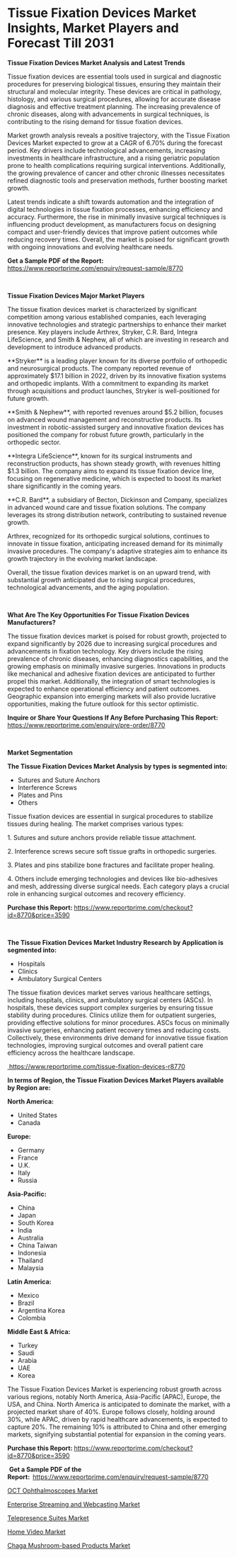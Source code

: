 <p><h1>Tissue Fixation Devices Market Insights, Market Players and Forecast Till 2031</h1></p><p><strong>Tissue Fixation Devices Market Analysis and Latest Trends</strong></p>
<p><p>Tissue fixation devices are essential tools used in surgical and diagnostic procedures for preserving biological tissues, ensuring they maintain their structural and molecular integrity. These devices are critical in pathology, histology, and various surgical procedures, allowing for accurate disease diagnosis and effective treatment planning. The increasing prevalence of chronic diseases, along with advancements in surgical techniques, is contributing to the rising demand for tissue fixation devices.</p><p>Market growth analysis reveals a positive trajectory, with the Tissue Fixation Devices Market expected to grow at a CAGR of 6.70% during the forecast period. Key drivers include technological advancements, increasing investments in healthcare infrastructure, and a rising geriatric population prone to health complications requiring surgical interventions. Additionally, the growing prevalence of cancer and other chronic illnesses necessitates refined diagnostic tools and preservation methods, further boosting market growth.</p><p>Latest trends indicate a shift towards automation and the integration of digital technologies in tissue fixation processes, enhancing efficiency and accuracy. Furthermore, the rise in minimally invasive surgical techniques is influencing product development, as manufacturers focus on designing compact and user-friendly devices that improve patient outcomes while reducing recovery times. Overall, the market is poised for significant growth with ongoing innovations and evolving healthcare needs.</p></p>
<p><strong>Get a Sample PDF of the Report:&nbsp;</strong> <a href="https://www.reportprime.com/enquiry/request-sample/8770">https://www.reportprime.com/enquiry/request-sample/8770</a></p>
<p>&nbsp;</p>
<p><strong>Tissue Fixation Devices Major Market Players</strong></p>
<p><p>The tissue fixation devices market is characterized by significant competition among various established companies, each leveraging innovative technologies and strategic partnerships to enhance their market presence. Key players include Arthrex, Stryker, C.R. Bard, Integra LifeScience, and Smith & Nephew, all of which are investing in research and development to introduce advanced products.</p><p>**Stryker** is a leading player known for its diverse portfolio of orthopedic and neurosurgical products. The company reported revenue of approximately $17.1 billion in 2022, driven by its innovative fixation systems and orthopedic implants. With a commitment to expanding its market through acquisitions and product launches, Stryker is well-positioned for future growth.</p><p>**Smith & Nephew**, with reported revenues around $5.2 billion, focuses on advanced wound management and reconstructive products. Its investment in robotic-assisted surgery and innovative fixation devices has positioned the company for robust future growth, particularly in the orthopedic sector.</p><p>**Integra LifeScience**, known for its surgical instruments and reconstruction products, has shown steady growth, with revenues hitting $1.3 billion. The company aims to expand its tissue fixation device line, focusing on regenerative medicine, which is expected to boost its market share significantly in the coming years.</p><p>**C.R. Bard**, a subsidiary of Becton, Dickinson and Company, specializes in advanced wound care and tissue fixation solutions. The company leverages its strong distribution network, contributing to sustained revenue growth.</p><p>Arthrex, recognized for its orthopedic surgical solutions, continues to innovate in tissue fixation, anticipating increased demand for its minimally invasive procedures. The company's adaptive strategies aim to enhance its growth trajectory in the evolving market landscape.</p><p>Overall, the tissue fixation devices market is on an upward trend, with substantial growth anticipated due to rising surgical procedures, technological advancements, and the aging population.</p></p>
<p>&nbsp;</p>
<p><strong>What Are The Key Opportunities For Tissue Fixation Devices Manufacturers?</strong></p>
<p><p>The tissue fixation devices market is poised for robust growth, projected to expand significantly by 2026 due to increasing surgical procedures and advancements in fixation technology. Key drivers include the rising prevalence of chronic diseases, enhancing diagnostics capabilities, and the growing emphasis on minimally invasive surgeries. Innovations in products like mechanical and adhesive fixation devices are anticipated to further propel this market. Additionally, the integration of smart technologies is expected to enhance operational efficiency and patient outcomes. Geographic expansion into emerging markets will also provide lucrative opportunities, making the future outlook for this sector optimistic.</p></p>
<p><strong>Inquire or Share Your Questions If Any Before Purchasing This Report:</strong> <a href="https://www.reportprime.com/enquiry/pre-order/8770">https://www.reportprime.com/enquiry/pre-order/8770</a></p>
<p>&nbsp;</p>
<p><strong>Market Segmentation</strong></p>
<p><strong>The Tissue Fixation Devices Market Analysis by types is segmented into:</strong></p>
<p><ul><li>Sutures and Suture Anchors</li><li>Interference Screws</li><li>Plates and Pins</li><li>Others</li></ul></p>
<p><p>Tissue fixation devices are essential in surgical procedures to stabilize tissues during healing. The market comprises various types: </p><p>1. Sutures and suture anchors provide reliable tissue attachment.</p><p>2. Interference screws secure soft tissue grafts in orthopedic surgeries.</p><p>3. Plates and pins stabilize bone fractures and facilitate proper healing.</p><p>4. Others include emerging technologies and devices like bio-adhesives and mesh, addressing diverse surgical needs. Each category plays a crucial role in enhancing surgical outcomes and recovery efficiency.</p></p>
<p><strong>Purchase this Report:&nbsp;</strong><a href="https://www.reportprime.com/checkout?id=8770&price=3590">https://www.reportprime.com/checkout?id=8770&price=3590</a></p>
<p>&nbsp;</p>
<p><strong>The Tissue Fixation Devices Market Industry Research by Application is segmented into:</strong></p>
<p><ul><li>Hospitals</li><li>Clinics</li><li>Ambulatory Surgical Centers</li></ul></p>
<p><p>The tissue fixation devices market serves various healthcare settings, including hospitals, clinics, and ambulatory surgical centers (ASCs). In hospitals, these devices support complex surgeries by ensuring tissue stability during procedures. Clinics utilize them for outpatient surgeries, providing effective solutions for minor procedures. ASCs focus on minimally invasive surgeries, enhancing patient recovery times and reducing costs. Collectively, these environments drive demand for innovative tissue fixation technologies, improving surgical outcomes and overall patient care efficiency across the healthcare landscape.</p></p>
<p><a href="https://www.reportprime.com/tissue-fixation-devices-r8770">&nbsp;https://www.reportprime.com/tissue-fixation-devices-r8770</a></p>
<p><strong>In terms of Region, the Tissue Fixation Devices Market Players available by Region are:</strong></p>
<p>
    <p> <strong> North America: </strong>
        <ul>
            <li>United States</li>
            <li>Canada</li>
        </ul>
        </p> 
    <p> <strong> Europe: </strong>
        <ul>
            <li>Germany</li>
            <li>France</li>
            <li>U.K.</li>
            <li>Italy</li>
            <li>Russia</li>
        </ul>
        </p> 
    <p> <strong> Asia-Pacific: </strong>
        <ul>
            <li>China</li>
            <li>Japan</li>
            <li>South Korea</li>
            <li>India</li>
            <li>Australia</li>
            <li>China Taiwan</li>
            <li>Indonesia</li>
            <li>Thailand</li>
            <li>Malaysia</li>
        </ul>
        </p> 
    <p> <strong> Latin America: </strong>
        <ul>
            <li>Mexico</li>
            <li>Brazil</li>
            <li>Argentina Korea</li>
            <li>Colombia</li>
        </ul>
        </p> 
    <p> <strong> Middle East & Africa: </strong>
        <ul>
            <li>Turkey</li>
            <li>Saudi</li>
            <li>Arabia</li>
            <li>UAE</li>
            <li>Korea</li>
        </ul>
    </p>
    </p>
<p><p>The Tissue Fixation Devices Market is experiencing robust growth across various regions, notably North America, Asia-Pacific (APAC), Europe, the USA, and China. North America is anticipated to dominate the market, with a projected market share of 40%. Europe follows closely, holding around 30%, while APAC, driven by rapid healthcare advancements, is expected to capture 20%. The remaining 10% is attributed to China and other emerging markets, signifying substantial potential for expansion in the coming years.</p></p>
<p><strong>Purchase this Report: </strong><a href="https://www.reportprime.com/checkout?id=8770&price=3590">https://www.reportprime.com/checkout?id=8770&price=3590</a></p>
<p>&nbsp;<strong>Get a Sample PDF of the Report:&nbsp;&nbsp;</strong><a href="https://www.reportprime.com/enquiry/request-sample/8770">https://www.reportprime.com/enquiry/request-sample/8770</a></p>
<p><strong></strong></p>
<p><p><a href="https://github.com/globismark/Market-Research-Report-List-5/blob/main/oct-ophthalmoscopes-market.md">OCT Ophthalmoscopes Market</a></p><p><a href="https://issuu.com/reportprime-2/docs/enterprise-streaming-and-webcasting_900065afde3a7e">Enterprise Streaming and Webcasting Market</a></p><p><a href="https://www.linkedin.com/pulse/how-telepresence-suites-market-evolve-growth-analysis-year-2024-l9wcc?trackingId=4ej8U%2BMvSQOGrJ16mNInkg%3D%3D">Telepresence Suites Market</a></p><p><a href="https://www.linkedin.com/pulse/what-driving-global-home-video-market-dive-trends-applications-riufc?trackingId=YFYGudWWTWyzzsI0%2FzmtmQ%3D%3D">Home Video Market</a></p><p><a href="https://medium.com/@alicemcglynn2022/the-global-chaga-mushroom-based-products-market-is-at-the-forefront-of-innovation-driving-rapid-0d5e88b76f0a">Chaga Mushroom-based Products Market</a></p></p>